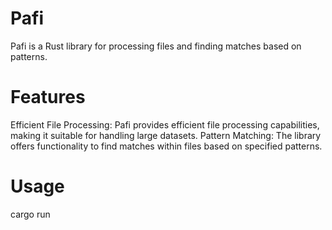 # Pafi

Pafi is a Rust library for processing files and finding matches based on patterns.

# Features
Efficient File Processing: Pafi provides efficient file processing capabilities, making it suitable for handling large datasets.
Pattern Matching: The library offers functionality to find matches within files based on specified patterns.

# Usage 

cargo run <PATTERN> <PATH>
